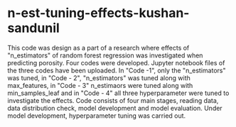 # n-est-tuning-effects-kushan-sandunil
This code was design as a part of a research where effects of "n_estimators" of random forest regression was investigated when predicting porosity.
Four codes were developed. Jupyter notebook files of the three codes have been uploaded. In "Code -1", only the "n_estimators" was tuned, in "Code - 2", "n_estimators" was tuned along with max_features, in "Code - 3" n_estimaors were tuned along with min_samples_leaf and in "Code - 4" all three hyperparameter were tuned to investigate the effects. Code consists of four main stages, reading data, data distribution check, model development and model evaluation. Under model development, hyperparameter tuning was carried out.
